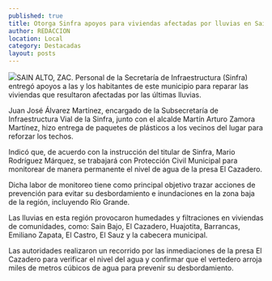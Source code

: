 ```yaml
---
published: true
title: Otorga Sinfra apoyos para viviendas afectadas por lluvias en Sain Alto
author: REDACCION
location: Local
category: Destacadas
layout: posts
---
```


![](http://i.imgur.com/KnJHDtFm.jpg)SAIN ALTO, ZAC. Personal de la Secretaría de Infraestructura (Sinfra) entregó apoyos a las y los habitantes de este municipio para reparar las viviendas que resultaron afectadas por las últimas lluvias.
 
Juan José Álvarez Martínez, encargado de la Subsecretaría de Infraestructura Vial de la Sinfra, junto con el alcalde Martín Arturo Zamora Martínez, hizo entrega de paquetes de plásticos a los vecinos del lugar para reforzar los techos.
 
Indicó que, de acuerdo con la instrucción del titular de Sinfra, Mario Rodríguez Márquez, se trabajará con Protección Civil Municipal para monitorear de manera permanente el nivel de agua de la presa El Cazadero.
 
Dicha labor de monitoreo tiene como principal objetivo trazar acciones de prevención para evitar su desbordamiento e inundaciones en la zona baja de la región, incluyendo Río Grande.
 
Las lluvias en esta región provocaron humedades y filtraciones en viviendas de comunidades, como: Sain Bajo, El Cazadero, Huajotita, Barrancas, Emiliano Zapata, El Castro, El Sauz y la cabecera municipal.
 
Las autoridades realizaron un recorrido por las inmediaciones de la presa El Cazadero para verificar el nivel del agua y confirmar que el vertedero arroja miles de metros cúbicos de agua para prevenir su desbordamiento.
